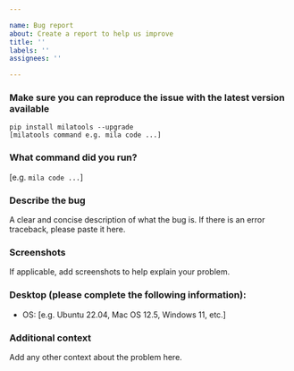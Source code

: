 ```yaml
---

name: Bug report
about: Create a report to help us improve
title: ''
labels: ''
assignees: ''

---
```


### Make sure you can reproduce the issue with the latest version available
```
pip install milatools --upgrade
[milatools command e.g. mila code ...]
```

### What command did you run?
[e.g. `mila code ...`]

### Describe the bug
A clear and concise description of what the bug is. If there is an error
traceback, please paste it here.

### Screenshots
If applicable, add screenshots to help explain your problem.

### Desktop (please complete the following information):
 - OS: [e.g. Ubuntu 22.04, Mac OS 12.5, Windows 11, etc.]

### Additional context
Add any other context about the problem here.
